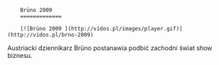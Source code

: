 
        Brüno 2009 
        =============
        
        [![Brüno 2009 ](http://vidos.pl/images/player.gif)](http://vidos.pl/brno-2009)
        
        
 Austriacki dziennikarz Brüno postanawia podbić zachodni świat show biznesu. 
    